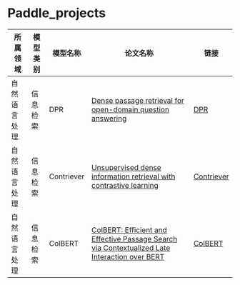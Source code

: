 # Paddle_projects

| 所属领域       | 模型类别   | 模型名称   | 论文名称                                                                 | 链接                  |
| ------------- | -------- | -------- | -------------------------------------------------------------------- | -------------------- |
| 自然语言处理    | 信息检索   | DPR      | [Dense passage retrieval for open-domain question answering](https://paperswithcode.com/paper/dense-passage-retrieval-for-open-domain) | [DPR](./DPR/)        |
| 自然语言处理    | 信息检索   | Contriever | [Unsupervised dense information retrieval with contrastive learning](https://paperswithcode.com/paper/towards-unsupervised-dense-information) | [Contriever](./Contriever/) |
| 自然语言处理    | 信息检索   | ColBERT | [ColBERT: Efficient and Effective Passage Search via Contextualized Late Interaction over BERT](https://paperswithcode.com/paper/colbert-efficient-and-effective-passage) | [ColBERT](./ColBERT/) |